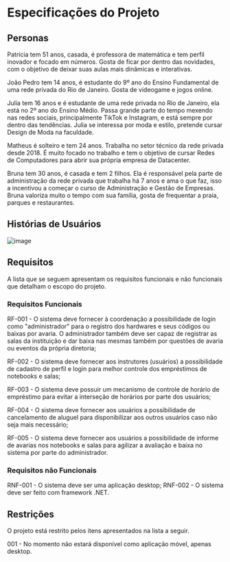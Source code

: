 # Especificações do Projeto

## Personas

Patrícia tem 51 anos, casada, é professora de matemática e tem perfil inovador e focado em números. Gosta de ficar por dentro das novidades, com  o objetivo de deixar suas aulas mais dinâmicas e interativas.

João Pedro tem 14 anos, é estudante do 9º ano do Ensino Fundamental de uma rede privada do Rio de Janeiro. Gosta de videogame e jogos online.

Julia tem 16 anos e é estudante de uma rede privada no Rio de Janeiro, ela está no 2º ano do Ensino Médio. Passa grande parte do tempo mexendo nas redes sociais, principalmente TikTok e Instagram,  e está sempre por dentro das tendências. Julia se interessa por moda e estilo, pretende cursar Design de Moda na faculdade.

Matheus é solteiro e tem 24 anos. Trabalha no setor técnico da rede privada desde 2018. É muito focado no trabalho e tem o objetivo de cursar Redes de Computadores para  abrir sua própria empresa de Datacenter.

Bruna tem 30 anos, é casada e tem 2 filhos. Ela é responsável pela parte de administração da rede privada que trabalha há 7 anos e ama o que faz, isso a incentivou a começar o curso de Administração e Gestão de Empresas. Bruna valoriza muito o tempo com sua família, gosta de frequentar a praia, parques e restaurantes.

## Histórias de Usuários

![image](https://user-images.githubusercontent.com/114962362/224176872-7f88fcbb-ed73-43c1-9b98-828dcd7d4b0f.png)

## Requisitos

A lista que se seguem apresentam os requisitos funcionais e não funcionais que detalham o escopo do projeto.

### Requisitos Funcionais
RF-001 - O sistema deve fornecer à coordenação a possibilidade de login como "administrador" para o registro dos hardwares e seus códigos ou baixas por avaria.
O administrador também deve ser capaz de registrar as salas da instituição e dar baixa nas mesmas também por questões de avaria ou eventos da própria diretoria;

RF-002 - O sistema deve fornecer aos instrutores (usuários) a possibilidade de cadastro de perfil e login para melhor controle dos empréstimos de notebooks e salas;

RF-003 - O sistema deve possuir um mecanismo de controle de horário de empréstimo para evitar a interseção de horários por parte dos usuários;

RF-004 - O sistema deve fornecer aos usuários a possibilidade de cancelamento de aluguel para disponibilizar aos outros usuários caso não seja mais necessário;

RF-005 - O sistema deve fornecer aos usuários a possibilidade de informe de avarias nos notebooks e salas para agilizar a avaliação e baixa no sistema por parte do administrador.

### Requisitos não Funcionais

RNF-001 - O sistema deve ser uma aplicação desktop;
RNF-002 - O sistema deve ser feito com framework .NET.

## Restrições

O projeto está restrito pelos itens apresentados na lista a seguir.

001 - No momento não estará disponível como aplicação móvel, apenas desktop.


